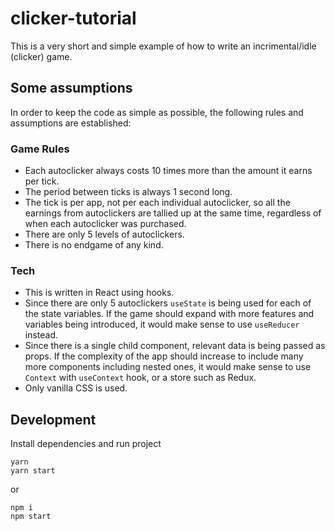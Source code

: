 # clicker-tutorial

This is a very short and simple example of how to write an incrimental/idle (clicker) game.

## Some assumptions

In order to keep the code as simple as possible, the following rules and assumptions are established:

### Game Rules

* Each autoclicker always costs 10 times more than the amount it earns per tick.
* The period between ticks is always 1 second long.
* The tick is per app, not per each individual autoclicker, so all the earnings from autoclickers are tallied up at the same time, regardless of when each autoclicker was purchased.
* There are only 5 levels of autoclickers.
* There is no endgame of any kind.

### Tech

* This is written in React using hooks.
* Since there are only 5 autoclickers `useState` is being used for each of the state variables. If the game should expand with more features and variables being introduced, it would make sense to use `useReducer` instead.
* Since there is a single child component, relevant data is being passed as props. If the complexity of the app should increase to include many more components including nested ones, it would make sense to use `Context` with `useContext` hook, or a store such as Redux.
* Only vanilla CSS is used.

## Development

Install dependencies and run project

```
yarn
yarn start
```

or

```
npm i
npm start
```